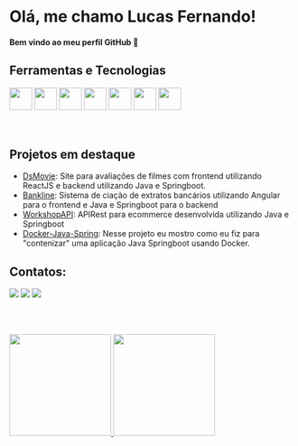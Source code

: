 # Olá, me chamo Lucas Fernando! 
#### Bem vindo ao meu perfil GitHub 👋

## Ferramentas e Tecnologias
<div>
<img src="https://cdn.jsdelivr.net/gh/devicons/devicon/icons/git/git-original.svg" width="40" height="40"/>
<img src="https://cdn.jsdelivr.net/gh/devicons/devicon/icons/java/java-original.svg" width="40" height="40" />
 <img src="https://cdn.jsdelivr.net/gh/devicons/devicon/icons/spring/spring-original.svg" width="40" height="40"/>
 <img src="https://cdn.jsdelivr.net/gh/devicons/devicon/icons/javascript/javascript-original.svg" width="40" height="40" />
 <img src="https://cdn.jsdelivr.net/gh/devicons/devicon/icons/react/react-original.svg" width="40" height="40" />
 <img src="https://cdn.jsdelivr.net/gh/devicons/devicon/icons/python/python-original.svg" width="40" height="40" />
 <img src="https://cdn.jsdelivr.net/gh/devicons/devicon/icons/docker/docker-original.svg" width="40" height="40" />

   
</div>
<br><br>


## Projetos em destaque

- [DsMovie](https://github.com/lucasfroque/dsmovie): Site para avaliações de filmes com frontend utilizando ReactJS e backend utilizando Java e Springboot.
- [Bankline](https://github.com/lucasfroque/bankline): Sistema de ciação de extratos bancários utilizando Angular para o frontend e Java e Springboot para o backend
- [WorkshopAPI](https://github.com/lucasfroque/WorkShopAPI): APIRest para ecommerce desenvolvida utilizando Java e Springboot
- [Docker-Java-Spring](https://github.com/lucasfroque/docker-java-spring): Nesse projeto eu mostro como eu fiz para "contenizar" uma aplicação Java Springboot usando Docker.

## Contatos:

<div>
<a href="https://instagram.com/lucaszfernando" target="_blank"><img src="https://img.shields.io/badge/-Instagram-%23E4405F?style=for-the-badge&logo=instagram&logoColor=white" target="_blank"></a>
<a href = "mailto:lucasfernandolf38@gmail.com"><img src="https://img.shields.io/badge/Gmail-D14836?style=for-the-badge&logo=gmail&logoColor=white" target="_blank"></a>
<a href="https://www.linkedin.com/in/lucasfroque" target="_blank"><img src="https://img.shields.io/badge/-LinkedIn-%230077B5?style=for-the-badge&logo=linkedin&logoColor=white" target="_blank"></a>   
</div>

<br><br>
<div>
<a href="https://github.com/lucasfroque">
<img height="180em" src="https://github-readme-stats.vercel.app/api/top-langs/?username=lucasfroque&layout=compact&langs_count=7&theme=dracula"/>
<img height="180em" src="https://github-readme-stats.vercel.app/api?username=lucasfroque&show_icons=true&theme=dracula&include_all_commits=true&count_private=true"/>
</div>
